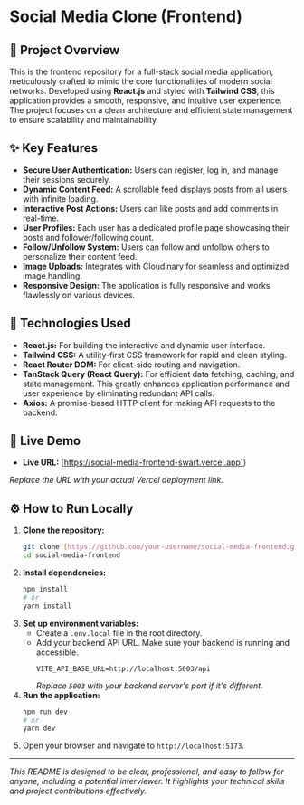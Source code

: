 # Social Media Clone (Frontend)

## 🌟 Project Overview

This is the frontend repository for a full-stack social media application, meticulously crafted to mimic the core functionalities of modern social networks. Developed using **React.js** and styled with **Tailwind CSS**, this application provides a smooth, responsive, and intuitive user experience. The project focuses on a clean architecture and efficient state management to ensure scalability and maintainability.

## ✨ Key Features

- **Secure User Authentication:** Users can register, log in, and manage their sessions securely.
- **Dynamic Content Feed:** A scrollable feed displays posts from all users with infinite loading.
- **Interactive Post Actions:** Users can like posts and add comments in real-time.
- **User Profiles:** Each user has a dedicated profile page showcasing their posts and follower/following count.
- **Follow/Unfollow System:** Users can follow and unfollow others to personalize their content feed.
- **Image Uploads:** Integrates with Cloudinary for seamless and optimized image handling.
- **Responsive Design:** The application is fully responsive and works flawlessly on various devices.

## 🚀 Technologies Used

- **React.js:** For building the interactive and dynamic user interface.
- **Tailwind CSS:** A utility-first CSS framework for rapid and clean styling.
- **React Router DOM:** For client-side routing and navigation.
- **TanStack Query (React Query):** For efficient data fetching, caching, and state management. This greatly enhances application performance and user experience by eliminating redundant API calls.
- **Axios:** A promise-based HTTP client for making API requests to the backend.


## 🔗 Live Demo

- **Live URL:** [https://social-media-frontend-swart.vercel.app])
  
_Replace the URL with your actual Vercel deployment link._

## ⚙️ How to Run Locally

1.  **Clone the repository:**
    ```bash
    git clone [https://github.com/your-username/social-media-frontend.git](https://github.com/your-username/social-media-frontend.git)
    cd social-media-frontend
    ```
2.  **Install dependencies:**
    ```bash
    npm install
    # or
    yarn install
    ```
3.  **Set up environment variables:**
    * Create a `.env.local` file in the root directory.
    * Add your backend API URL. Make sure your backend is running and accessible.
        ```
        VITE_API_BASE_URL=http://localhost:5003/api 
        ```
        _Replace `5003` with your backend server's port if it's different._
4.  **Run the application:**
    ```bash
    npm run dev
    # or
    yarn dev
    ```
5.  Open your browser and navigate to `http://localhost:5173`.

---
_This README is designed to be clear, professional, and easy to follow for anyone, including a potential interviewer. It highlights your technical skills and project contributions effectively._
